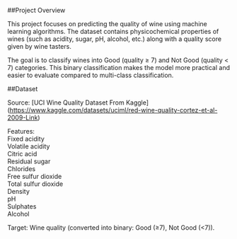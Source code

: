 ##Project Overview

This project focuses on predicting the quality of wine using machine learning algorithms. The dataset contains physicochemical properties of wines (such as acidity, sugar, pH, alcohol, etc.) along with a quality score given by wine tasters.

The goal is to classify wines into Good (quality ≥ 7) and Not Good (quality < 7) categories. This binary classification makes the model more practical and easier to evaluate compared to multi-class classification.

##Dataset

Source: [UCI Wine Quality Dataset From Kaggle] (https://www.kaggle.com/datasets/uciml/red-wine-quality-cortez-et-al-2009-Link)

Features:  
Fixed acidity  
Volatile acidity   
Citric acid   
Residual sugar   
Chlorides   
Free sulfur dioxide   
Total sulfur dioxide   
Density   
pH   
Sulphates   
Alcohol   

Target: Wine quality (converted into binary: Good (≥7), Not Good (<7)).
